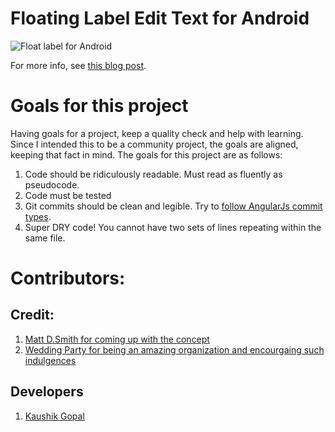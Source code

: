 # Floating Label Edit Text for Android

![Float label for Android](http://nerds.weddingpartyapp.com/images/posts/float-label-android-cropped.gif)

For more info, see [this blog post](http://nerds.weddingpartyapp.com/tech/2013/12/25/float-label-pattern-for-android/).

# Goals for this project

Having goals for a project, keep a quality check and help with learning. Since I intended this to be a community project, the goals are aligned, keeping that fact in mind. The goals for this project are as follows:

1. Code should be ridiculously readable. Must read as fluently as pseudocode.
2. Code must be tested
3. Git commits should be clean and legible. Try to [follow AngularJs commit types](https://github.com/angular/angular.js/blob/master/CONTRIBUTING.md#type).
4. Super DRY code! You cannot have two sets of lines repeating within the same file.

# Contributors:

## Credit:

1. [Matt D.Smith for coming up with the concept](http://mattdsmith.com/float-label-pattern/)
2. [Wedding Party for being an amazing organization and encourgaing such indulgences](https://www.weddingpartyapp.com)

## Developers

1. [Kaushik Gopal](http://kaush.co)
